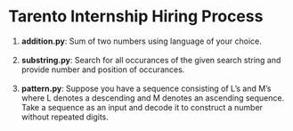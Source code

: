 # Tarento Internship Hiring Process

1. **addition.py**: Sum of two numbers using language of your choice. <br> <br>
2. **substring.py**: Search for all occurances of the given search string and provide number and position of occurances.  <br> <br>
3. **pattern.py**: Suppose you have a sequence consisting of L’s and M’s where L denotes a descending and M denotes an ascending sequence. Take a sequence as an input and decode it to construct a number without repeated digits.